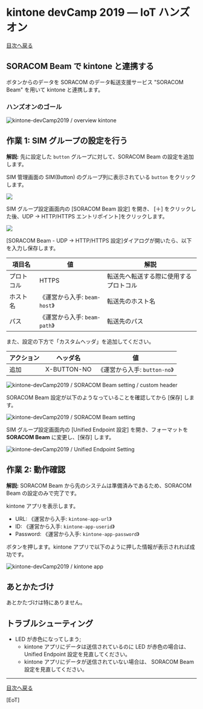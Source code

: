 # kintone devCamp 2019 ― IoT ハンズオン

[目次へ戻る](index#index)

## SORACOM Beam で kintone と連携する

ボタンからのデータを SORACOM のデータ転送支援サービス "SORACOM Beam" を用いて kintone と連携します。

### ハンズオンのゴール

![kintone-devCamp2019 / overview kintone](https://docs.google.com/drawings/d/e/2PACX-1vRFQVh0vA_KSqx_ivqey-cOQvcBZDrd0doU4EB-Hj6MB4bYLWBGvdjPlg1jej3o9GgoH1hyL9L54FoE/pub?w=1099&h=364)

<h2 id="w1">作業 1: SIM グループの設定を行う</h2>

**解説:** 先に設定した `button` グループに対して、SORACOM Beam の設定を追加します。

SIM 管理画面の SIM(Button) のグループ列に表示されている `button` をクリックします。

![](https://dev.soracom.io/jp/img/gs_button/group_configuration_3.png)

SIM グループ設定画面内の [SORACOM Beam 設定] を開き、 [＋] をクリックした後、UDP → HTTP/HTTPS エントリポイント]をクリックします。

![](https://dev.soracom.io/jp/img/gs_button/beam_group_configuration_4.png)

[SORACOM Beam - UDP → HTTP/HTTPS 設定]ダイアログが開いたら、以下を入力し保存します。

| 項目名 | 値 |	解説 |
|-------|----|------|
| プロトコル | HTTPS | 転送先へ転送する際に使用するプロトコル |
| ホスト名 | 《運営から入手: `beam-host`》 | 転送先のホスト名 |
| パス | 《運営から入手: `beam-path`》 | 転送先のパス |

また、設定の下方で「カスタムヘッダ」を追加してください。

| アクション | ヘッダ名 | 値 |
|-----------|---------|----|
| 追加      | X-BUTTON-NO | 《運営から入手: `button-no`》 |

![kintone-devCamp2019 / SORACOM Beam setting / custom header](https://docs.google.com/drawings/d/e/2PACX-1vQjiPTZQi1UcjZBGmj7mob1_UYEMpZOYXoOEqJBttpnkbjYD03WGUeIyaIU6_nKq3k3AH8WMHdOAEhj/pub?w=511&h=371)

SORACOM Beam 設定が以下のようなっていることを確認してから [保存] します。

![kintone-devCamp2019 / SORACOM Beam setting](https://docs.google.com/drawings/d/e/2PACX-1vQ40g49iyJU176CVS-BIjAGeggsurvP94V1HcLme3sZezdt1WlXGyWXerYzb-pWB6MHemHec_kijLSI/pub?w=574&h=427)

SIM グループ設定画面内の [Unified Endpoint 設定] を開き、フォーマットを **SORACOM Beam** に変更し、[保存] します。

![kintone-devCamp2019 / Unified Endpoint Setting](https://docs.google.com/drawings/d/e/2PACX-1vRkcsGoTDDS0mDGsPjdGx_LFzvJOs5SCo2vXRQogZp9czq2oTokdarbm5A3em3dkDtIhOUuldoNuQRB/pub?w=780&h=447)

<h2 id="w2">作業 2: 動作確認</h2>

**解説:** SORACOM Beam から先のシステムは準備済みであるため、SORACOM Beam の設定のみで完了です。

kintone アプリを表示します。

* URL: 《運営から入手: `kintone-app-url`》
* ID: 《運営から入手: `kintone-app-userid`》
* Password: 《運営から入手: `kintone-app-password`》

ボタンを押します。kintone アプリで以下のように押した情報が表示されれば成功です。

![kintone-devCamp2019 / kintone app](https://docs.google.com/drawings/d/e/2PACX-1vRFSl12xG8u74BrLDFMrzfVtayirDbckzcpANMrhVkVWK2NrPz_x0H6RkGdohmex3peglGOm5ZcQnh4/pub?w=1115&h=184)

<h2 id="clear-up">あとかたづけ</h2>

あとかたづけは特にありません。

<h2 id="troubleshoot">トラブルシューティング</h2>

* LED が赤色になってしまう;
    * kintone アプリにデータは送信されているのに LED が赤色の場合は、Unified Endpoint 設定を見直してください。
    * kintone アプリにデータが送信されていない場合は、 SORACOM Beam 設定を見直してください。

---

[目次へ戻る](index#index)

[EoT]
